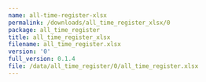 ```yaml
---
name: all-time-register-xlsx
permalink: /downloads/all_time_register_xlsx/0
package: all_time_register
title: all_time_register_xlsx
filename: all_time_register.xlsx
version: '0'
full_version: 0.1.4
file: /data/all_time_register/0/all_time_register.xlsx
---
```

